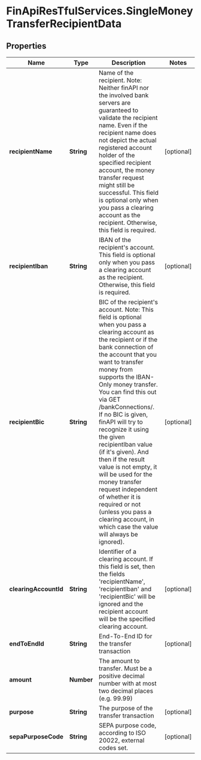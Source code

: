 # FinApiResTfulServices.SingleMoneyTransferRecipientData

## Properties
Name | Type | Description | Notes
------------ | ------------- | ------------- | -------------
**recipientName** | **String** | Name of the recipient. Note: Neither finAPI nor the involved bank servers are guaranteed to validate the recipient name. Even if the recipient name does not depict the actual registered account holder of the specified recipient account, the money transfer request might still be successful. This field is optional only when you pass a clearing account as the recipient. Otherwise, this field is required. | [optional] 
**recipientIban** | **String** | IBAN of the recipient's account. This field is optional only when you pass a clearing account as the recipient. Otherwise, this field is required. | [optional] 
**recipientBic** | **String** | BIC of the recipient's account. Note: This field is optional when you pass a clearing account as the recipient or if the bank connection of the account that you want to transfer money from supports the IBAN-Only money transfer. You can find this out via GET /bankConnections/<id>. If no BIC is given, finAPI will try to recognize it using the given recipientIban value (if it's given). And then if the result value is not empty, it will be used for the money transfer request independent of whether it is required or not (unless you pass a clearing account, in which case the value will always be ignored). | [optional] 
**clearingAccountId** | **String** | Identifier of a clearing account. If this field is set, then the fields 'recipientName', 'recipientIban' and 'recipientBic' will be ignored and the recipient account will be the specified clearing account. | [optional] 
**endToEndId** | **String** | End-To-End ID for the transfer transaction | [optional] 
**amount** | **Number** | The amount to transfer. Must be a positive decimal number with at most two decimal places (e.g. 99.99) | 
**purpose** | **String** | The purpose of the transfer transaction | [optional] 
**sepaPurposeCode** | **String** | SEPA purpose code, according to ISO 20022, external codes set. | [optional] 


